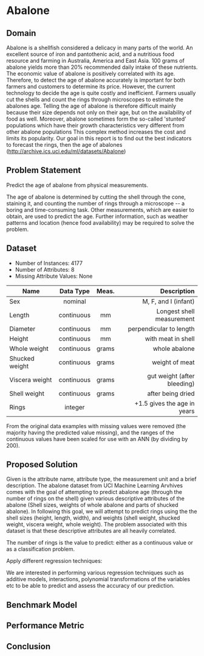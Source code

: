# Abalone 
## Domain
Abalone is a shellfish considered a delicacy in many parts of the world. An excellent source of iron and pantothenic acid, and a nutritious food resource and farming in Australia, America and East Asia. 100 grams of abalone yields more than 20% recommended daily intake of these nutrients. The economic value of abalone is positively correlated with its age. Therefore, to detect the age of abalone accurately is important for both farmers and customers to determine its price. However, the current technology to decide the age is quite costly and inefficient. Farmers usually cut the shells and count the rings through microscopes to estimate the abalones age. Telling the age of abalone is therefore difficult mainly because their size depends not only on their age, but on the availability of food as well. Moreover, abalone sometimes form the so-called 'stunted' populations which have their growth characteristics very different from other abalone populations This complex method increases the cost and limits its popularity. Our goal in this report is to find out the best indicators to forecast the rings, then the age of abalones (http://archive.ics.uci.edu/ml/datasets/Abalone)

## Problem Statement
Predict the age of abalone from physical measurements.

The age of abalone is determined by cutting the shell through the cone, staining it, and counting the number of rings through a microscope -- a boring and time-consuming task.  Other measurements, which are easier to obtain, are used to predict the age. Further information, such as weather patterns and location (hence food availability) may be required to solve the problem.

## Dataset

- Number of Instances: 4177
- Number of Attributes: 8
- Missing Attribute Values: None



|Name		        | Data Type	     |Meas.	  |Description                |
|---------------|:--------------:|:------:|--------------------------:| 
|	Sex       	  | nominal			   |        |M, F, and I (infant)       |
|	Length	      | continuous	   |  mm    |Longest shell measurement  |
|	Diameter	    | continuous	   |  mm  	|perpendicular to length    |
|	Height		    | continuous	   |  mm	  |with meat in shell         |
|	Whole weight  |	continuous	   | grams	|whole abalone              |
|	Shucked weight|	continuous	   | grams	|weight of meat             |
|	Viscera weight|	continuous	   | grams	|gut weight (after bleeding)|
|	Shell weight	| continuous	   | grams	|after being dried          | 
|	Rings	        | integer			   |        |+1.5 gives the age in years|

From the original data examples with missing values were removed (the majority having the predicted value missing), and the ranges of the continuous values have been scaled for use with an ANN (by dividing by 200).


## Proposed Solution
Given is the attribute name, attribute type, the measurement unit and a brief description. 
The abalone dataset from UCI Machine Learning Arvhives comes with the goal of attempting to predict abalone age (through the number of rings on the shell) given various descriptive attributes of the abalone (Shell sizes, weights of whole abalone and parts of shucked abalone). 
In following this goal, we will attempt to predict rings using the the shell sizes (height, length, width), and weights (shell weight, shucked weight, viscera weight, whole weight). The problem associated with this dataset is that these descriptive attributes are all heavily correlated.

The number of rings is the value to predict: either as a continuous value or as a classification problem. 

Apply different regression techniques:

We are interested in performing various regression techniques such as additive models, interactions, polynomial transformations of the variables etc to be able to predict and assess the accuracy of our prediction.

## Benchmark Model


## Performance Metric


## Conclusion
